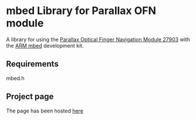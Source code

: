 # mbed Library for Parallax OFN module

A library for using the [Parallax Optical Finger Navigation Module 27903](https://www.parallax.com/sites/default/files/downloads/27903-OFN-Module-Documentation-v1.1.pdf) with the [ARM mbed](https://mbed.org/) development kit.

## Requirements
mbed.h

## Project page
The page has been hosted [here](http://developer.mbed.org/users/nkadam/notebook/parallax-optical-finger-navigation-module/)
